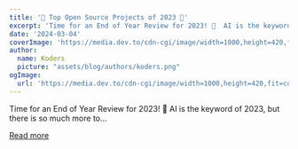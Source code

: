 ```yaml
---
title: '👑 Top Open Source Projects of 2023 🚀'
excerpt: 'Time for an End of Year Review for 2023! 🎉  AI is the keyword of 2023, but there is so much more to...'
date: '2024-03-04'
coverImage: 'https://media.dev.to/cdn-cgi/image/width=1000,height=420,fit=cover,gravity=auto,format=auto/https%3A%2F%2Fdev-to-uploads.s3.amazonaws.com%2Fuploads%2Farticles%2Fiz80trdmufit0kvbkrcm.png'
author:
  name: Koders
  picture: "assets/blog/authors/koders.png"
ogImage:
  url: 'https://media.dev.to/cdn-cgi/image/width=1000,height=420,fit=cover,gravity=auto,format=auto/https%3A%2F%2Fdev-to-uploads.s3.amazonaws.com%2Fuploads%2Farticles%2Fiz80trdmufit0kvbkrcm.png'
---
```


Time for an End of Year Review for 2023! 🎉  AI is the keyword of 2023, but there is so much more to...

[Read more](https://dev.to/milasuperstar/top-open-source-projects-of-2023-1cli)
